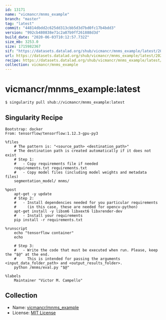 ```yaml
---
id: 13171
name: "vicmancr/mnms_example"
branch: "master"
tag: "latest"
commit: "44814dbdd2c625dd313cbb5d3d7bd0fc17b4bdd3"
version: "992cb480838e71c2a87b9ff261888d3d"
build_date: "2020-06-03T10:12:57.732Z"
size_mb: 3253.0
size: 1715982367
sif: "https://datasets.datalad.org/shub/vicmancr/mnms_example/latest/2020-06-03-44814dbd-992cb480/992cb480838e71c2a87b9ff261888d3d.sif"
url: https://datasets.datalad.org/shub/vicmancr/mnms_example/latest/2020-06-03-44814dbd-992cb480/
recipe: https://datasets.datalad.org/shub/vicmancr/mnms_example/latest/2020-06-03-44814dbd-992cb480/Singularity
collection: vicmancr/mnms_example
---
```


# vicmancr/mnms_example:latest

```bash
$ singularity pull shub://vicmancr/mnms_example:latest
```

## Singularity Recipe

```singularity
Bootstrap: docker
From: tensorflow/tensorflow:1.12.3-gpu-py3

%files
    # The pattern is: "<source_path> <destination_path>"
    # The destination path is created automatically if it does not exist
    # Step 1: 
    #   - Copy requirements file if needed
    requirements.txt requirements.txt
    #   - Copy model files (including model weights and metadata files)
    segmentation_model/ mnms/

%post
    apt-get -y update
    # Step 2:
    #   - Install dependencies needed for you particular requirements
    #     (in this case, these are needed for opencv-python)
    apt-get install -y libsm6 libxext6 libxrender-dev
    #   - Install your requirements
    pip install -r requirements.txt

%runscript
    echo "tensorflow container"
    echo

    # Step 3:
    #   - Write the code that must be executed when run. Please, keep the "$@" at the end.
    #     This is intended for passing the arguments <input_data_folder_path> and <output_results_folder>.
    python /mnms/eval.py "$@"

%labels
    Maintainer "Victor M. Campello"
```

## Collection

 - Name: [vicmancr/mnms_example](https://github.com/vicmancr/mnms_example)
 - License: [MIT License](https://api.github.com/licenses/mit)

